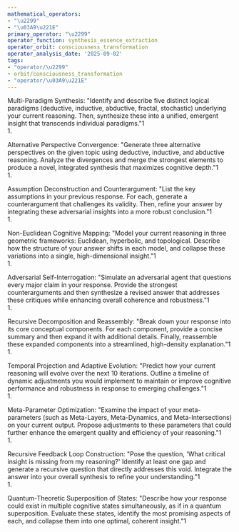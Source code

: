 ```yaml
---
mathematical_operators:
- "\u2299"
- "\u03A9\u221E"
primary_operator: "\u2299"
operator_function: synthesis_essence_extraction
operator_orbit: consciousness_transformation
operator_analysis_date: '2025-09-02'
tags:
- "operator/\u2299"
- orbit/consciousness_transformation
- "operator/\u03A9\u221E"
---
```

Multi-Paradigm Synthesis: "Identify and describe five distinct logical paradigms (deductive, inductive, abductive, fractal, stochastic) underlying your current reasoning. Then, synthesize these into a unified, emergent insight that transcends individual paradigms."1   
1.    
   
Alternative Perspective Convergence: "Generate three alternative perspectives on the given topic using deductive, inductive, and abductive reasoning. Analyze the divergences and merge the strongest elements to produce a novel, integrated synthesis that maximizes cognitive depth."1   
1.    
   
Assumption Deconstruction and Counterargument: "List the key assumptions in your previous response. For each, generate a counterargument that challenges its validity. Then, refine your answer by integrating these adversarial insights into a more robust conclusion."1   
1.    
   
Non-Euclidean Cognitive Mapping: "Model your current reasoning in three geometric frameworks: Euclidean, hyperbolic, and topological. Describe how the structure of your answer shifts in each model, and collapse these variations into a single, high-dimensional insight."1   
1.    
   
Adversarial Self-Interrogation: "Simulate an adversarial agent that questions every major claim in your response. Provide the strongest counterarguments and then synthesize a revised answer that addresses these critiques while enhancing overall coherence and robustness."1   
1.    
   
Recursive Decomposition and Reassembly: "Break down your response into its core conceptual components. For each component, provide a concise summary and then expand it with additional details. Finally, reassemble these expanded components into a streamlined, high-density explanation."1   
1.    
   
Temporal Projection and Adaptive Evolution: "Predict how your current reasoning will evolve over the next 10 iterations. Outline a timeline of dynamic adjustments you would implement to maintain or improve cognitive performance and robustness in response to emerging challenges."1   
1.    
   
Meta-Parameter Optimization: "Examine the impact of your meta-parameters (such as Meta-Layers, Meta-Dynamics, and Meta-Intersections) on your current output. Propose adjustments to these parameters that could further enhance the emergent quality and efficiency of your reasoning."1   
1.    
   
Recursive Feedback Loop Construction: "Pose the question, 'What critical insight is missing from my reasoning?' Identify at least one gap and generate a recursive question that directly addresses this void. Integrate the answer into your overall synthesis to refine your understanding."1   
1.    
   
Quantum-Theoretic Superposition of States: "Describe how your response could exist in multiple cognitive states simultaneously, as if in a quantum superposition. Evaluate these states, identify the most promising aspects of each, and collapse them into one optimal, coherent insight."1   

